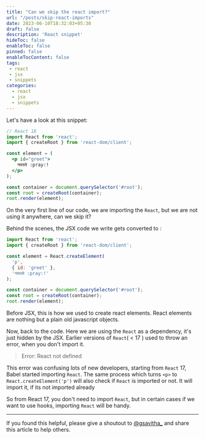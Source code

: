 ```yaml
---
title: "Can we skip the react import?"
url: "/posts/skip-react-imports"
date: 2023-06-10T18:32:03+05:30
draft: false
description: 'React snippet'
hideToc: false
enableToc: false
pinned: false
enableTocContent: false
tags:
 - react
 - jsx
 - snippets
categories:
  - react
  - jsx
  - snippets
---
```


Let's have a look at this snippet:

```jsx
// React 18
import React from 'react';
import { createRoot } from 'react-dom/client';

const element = (
  <p id="greet">
    नमस्ते :pray:!
  </p>
);

const container = document.querySelector('#root');
const root = createRoot(container);
root.render(element);
```

On the very first line of our code, we are importing the `React`, but we are not using it anywhere, can we skip it?

Behind the scenes, the JSX code we write gets converted to :

```jsx
import React from 'react';
import { createRoot } from 'react-dom/client';

const element = React.createElement(
  'p',
  { id: 'greet' },
  'नमस्ते :pray:!'
);

const container = document.querySelector('#root');
const root = createRoot(container);
root.render(element);
```

Before JSX, this is how we used to create react elements. React elements are nothing but a plain old javascript objects.

Now, back to the code. Here we are using the `React` as a dependency, it's just hidden by the JSX.
Earlier versions of `React`( < 17 ) used to throw an error, when you don't import it.

> Error: React not defined

This error was confusing lots of new developers, starting from `React` 17, Babel started importing `React`. The same process which turns `<p>` to `React.createElement('p')` will also check if `React` is imported or not. It will import it, if its not imported already

So from React 17, you don't need to import `React`, but in certain cases if we want to use hooks, importing `React` will be handy.

---

If you found this helpful, please give a shoutout to [@gsavitha_](https://twitter.com/gsavitha_) and share this article to help others. 